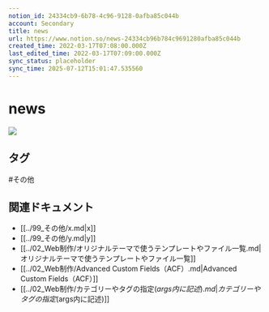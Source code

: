```yaml
---
notion_id: 24334cb9-6b78-4c96-9128-0afba85c044b
account: Secondary
title: news
url: https://www.notion.so/news-24334cb96b784c9691280afba85c044b
created_time: 2022-03-17T07:08:00.000Z
last_edited_time: 2022-03-17T07:09:00.000Z
sync_status: placeholder
sync_time: 2025-07-12T15:01:47.535560
---
```

# news

![](https://prod-files-secure.s3.us-west-2.amazonaws.com/d58fe38c-a9d4-4466-aed9-85604b7b2c6d/b78537fb-594b-4b48-ae1f-5eb25d446db9/%E3%82%B9%E3%82%AF%E3%83%AA%E3%83%BC%E3%83%B3%E3%82%B7%E3%83%A7%E3%83%83%E3%83%88_2022-03-17_16.06.21.png?X-Amz-Algorithm=AWS4-HMAC-SHA256&X-Amz-Content-Sha256=UNSIGNED-PAYLOAD&X-Amz-Credential=ASIAZI2LB4662RMEIOHZ%2F20250719%2Fus-west-2%2Fs3%2Faws4_request&X-Amz-Date=20250719T061439Z&X-Amz-Expires=3600&X-Amz-Security-Token=IQoJb3JpZ2luX2VjEIX%2F%2F%2F%2F%2F%2F%2F%2F%2F%2FwEaCXVzLXdlc3QtMiJIMEYCIQDjJQvOlUi3NB92dhwz26RElSSf0905EXnlsjywCp%2B4MwIhAJd3Ry0UxsNIoJ2XaESNZ2G0NwrVUTXjHRx0LdOPJVW2KogECJ7%2F%2F%2F%2F%2F%2F%2F%2F%2F%2FwEQABoMNjM3NDIzMTgzODA1IgxdEGqD%2BQzie7sQE%2Bwq3AP3JclMKbvrzwrsUED7hOHM7Kx1MsdOC6YwduiSY6A64c%2FHF4arGKjJS51iII%2BGyFET%2FMmDFBs24sUkxZhtPKFSnfEUq0OiIARH7nGXXeQnfhthRjwdANfiJSndBbINPdTiZvyyeH17ALOxKKjjZeAimq%2BtcKNccQZfP3O%2BFQVxiKpAAS520mR2Nn0qwfa317d2CeCrvFgwLgNwF1SE0VN9dhbSmdylKycIZZEiaUN4J3SNwui6CGiyK3KVOKJEWijPVECHrQwPq4cqpPCYhBY2WHdc4Am1P32ozL8gJTc0%2BaMF7PzABb7yWj83CmFAZf3plR1orD80i6wvXDDrrmvgFNejodpSh%2BVOZe33caQT4S0wW6lhBUTyxm7gEKLlFno%2B3Q1%2BB1SklrNmkmDJqjO8iYjG%2BJIaHNzal16ukY0aEbGtAnWdCjFvqScwvGBWSY6RIkr6jxL%2BnmRdzFBjmywfyj1%2FOJmQ3BIR2gk1dZTPcLXTriDUSD0Os0EXUzeT7uIM8IcxbaL4MQ%2FL0IRmeUXzDtcR4qd9yqFsxewkw3phvKPe0hkhg0ZBzPXVCZkErHnZWtuK%2FLAMtvkaS7j0li80rQ15iPAvgNb9d4Iq4WqVrGsTUWy4yyln4mwzsjDFxezDBjqkAblV%2FX4QoN8xz%2Biq%2BiTsLcEOI5dfTMJn5E0egES7qWTkz%2FLAVfmQMyH2QMSuZwxNsApophdiHDt5n5vrAiNP%2BHW0ur2aYvhg71MnVNT0egZi88v0QYSzEm%2BUCrJPBSF4cUSASwjPbC0CXVYlP1YBHDX3HFRyBbsyDvedegn86PKhUzI%2FEH%2FCyZM7h5wT9e3%2FIio%2Bx2T14XsKDm8v6RCFzK0IwrPF&X-Amz-Signature=7224c308aef1b998bc130771f9fa20a598691dbdb43d0f203a5462193b9a14be&X-Amz-SignedHeaders=host&x-amz-checksum-mode=ENABLED&x-id=GetObject)

## タグ

#その他 

## 関連ドキュメント

- [[../99_その他/x.md|x]]
- [[../99_その他/y.md|y]]
- [[../02_Web制作/オリジナルテーマで使うテンプレートやファイル一覧.md|オリジナルテーマで使うテンプレートやファイル一覧]]
- [[../02_Web制作/Advanced Custom Fields（ACF）.md|Advanced Custom Fields（ACF）]]
- [[../02_Web制作/カテゴリーやタグの指定($args内に記述).md|カテゴリーやタグの指定($args内に記述)]]
